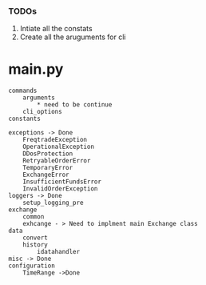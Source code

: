 ### TODOs

1. Intiate all the constats
2. Create all the aruguments for cli

# main.py

    commands
        arguments
            * need to be continue
        cli_options
    constants

    exceptions -> Done
        FreqtradeException
        OperationalException
        DDosProtection
        RetryableOrderError
        TemporaryError
        ExchangeError
        InsufficientFundsError
        InvalidOrderException
    loggers -> Done
        setup_logging_pre
    exchange
        common
        exhcange - > Need to implment main Exchange class
    data
        convert
        history
            idatahandler
    misc -> Done
    configuration
        TimeRange ->Done
